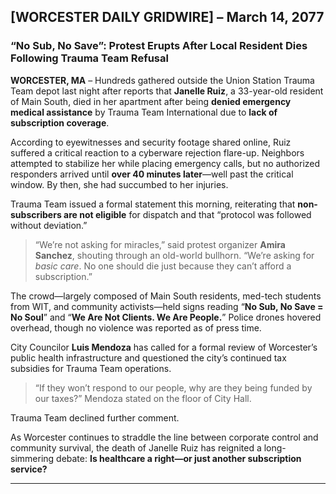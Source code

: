 ## [WORCESTER DAILY GRIDWIRE] – March 14, 2077

### “No Sub, No Save”: Protest Erupts After Local Resident Dies Following Trauma Team Refusal

__WORCESTER, MA__ – Hundreds gathered outside the Union Station Trauma Team depot last night after reports 
that __Janelle Ruiz__, a 33-year-old resident of Main South, died in her apartment after being 
__denied emergency medical assistance__ by Trauma Team International due to __lack of subscription coverage__.

According to eyewitnesses and security footage shared online, Ruiz suffered a critical reaction to a cyberware 
rejection flare-up. Neighbors attempted to stabilize her while placing emergency calls, but no authorized responders 
arrived until __over 40 minutes later__—well past the critical window. By then, she had succumbed to her injuries.

Trauma Team issued a formal statement this morning, reiterating that __non-subscribers are not eligible__ for 
dispatch and that “protocol was followed without deviation.”

> “We’re not asking for miracles,” said protest organizer __Amira Sanchez__, shouting through an old-world bullhorn. 
> “We’re asking for *basic care*. No one should die just because they can’t afford a subscription.”

The crowd—largely composed of Main South residents, med-tech students from WIT, and community activists—held signs 
reading “__No Sub, No Save = No Soul__” and “__We Are Not Clients. We Are People.__” Police drones hovered overhead, 
though no violence was reported as of press time.

City Councilor __Luis Mendoza__ has called for a formal review of Worcester’s public health infrastructure and 
questioned the city’s continued tax subsidies for Trauma Team operations.

> “If they won’t respond to our people, why are they being funded by our taxes?” Mendoza stated on the floor of City Hall.

Trauma Team declined further comment.

As Worcester continues to straddle the line between corporate control and community survival, 
the death of Janelle Ruiz has reignited a long-simmering debate: __Is healthcare a right—or just another subscription service?__

---